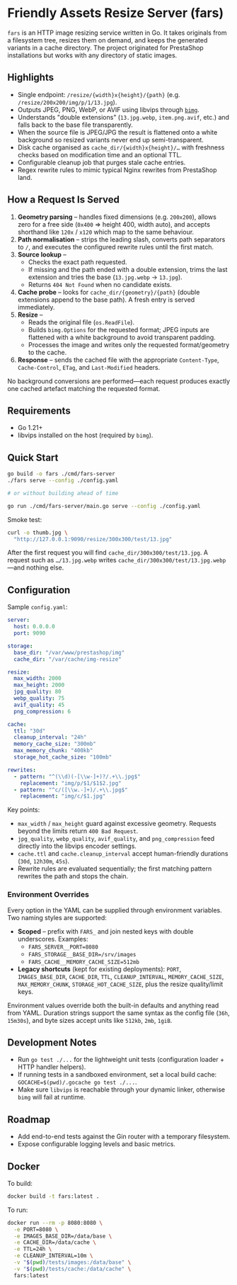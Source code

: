 # Friendly Assets Resize Server (fars)

`fars` is an HTTP image resizing service written in Go. It takes originals from a filesystem tree, resizes them on demand, and keeps the generated variants in a cache directory. The project originated for PrestaShop installations but works with any directory of static images.

## Highlights

- Single endpoint: `/resize/{width}x{height}/{path}` (e.g. `/resize/200x200/img/p/1/13.jpg`).
- Outputs JPEG, PNG, WebP, or AVIF using libvips through [`bimg`](https://github.com/h2non/bimg).
- Understands "double extensions" (`13.jpg.webp`, `item.png.avif`, etc.) and falls back to the base file transparently.
- When the source file is JPEG/JPG the result is flattened onto a white background so resized variants never end up semi-transparent.
- Disk cache organised as `cache_dir/{width}x{height}/…` with freshness checks based on modification time and an optional TTL.
- Configurable cleanup job that purges stale cache entries.
- Regex rewrite rules to mimic typical Nginx rewrites from PrestaShop land.

## How a Request Is Served

1. **Geometry parsing** – handles fixed dimensions (e.g. `200x200`), allows zero for a free side (`0x400` ⇒ height 400, width auto), and accepts shorthand like `120x` / `x120` which map to the same behaviour.
2. **Path normalisation** – strips the leading slash, converts path separators to `/`, and executes the configured rewrite rules until the first match.
3. **Source lookup** –
   - Checks the exact path requested.
   - If missing and the path ended with a double extension, trims the last extension and tries the base (`13.jpg.webp` → `13.jpg`).
   - Returns `404 Not Found` when no candidate exists.
4. **Cache probe** – looks for `cache_dir/{geometry}/{path}` (double extensions append to the base path). A fresh entry is served immediately.
5. **Resize** –
   - Reads the original file (`os.ReadFile`).
   - Builds `bimg.Options` for the requested format; JPEG inputs are flattened with a white background to avoid transparent padding.
   - Processes the image and writes only the requested format/geometry to the cache.
6. **Response** – sends the cached file with the appropriate `Content-Type`, `Cache-Control`, `ETag`, and `Last-Modified` headers.

No background conversions are performed—each request produces exactly one cached artefact matching the requested format.

## Requirements

- Go 1.21+
- libvips installed on the host (required by `bimg`).

## Quick Start

```bash
go build -o fars ./cmd/fars-server
./fars serve --config ./config.yaml

# or without building ahead of time

go run ./cmd/fars-server/main.go serve --config ./config.yaml
```

Smoke test:

```bash
curl -o thumb.jpg \
  "http://127.0.0.1:9090/resize/300x300/test/13.jpg"
```

After the first request you will find `cache_dir/300x300/test/13.jpg`. A request such as `…/13.jpg.webp` writes `cache_dir/300x300/test/13.jpg.webp`—and nothing else.

## Configuration

Sample `config.yaml`:

```yaml
server:
  host: 0.0.0.0
  port: 9090

storage:
  base_dir: "/var/www/prestashop/img"
  cache_dir: "/var/cache/img-resize"

resize:
  max_width: 2000
  max_height: 2000
  jpg_quality: 80
  webp_quality: 75
  avif_quality: 45
  png_compression: 6

cache:
  ttl: "30d"
  cleanup_interval: "24h"
  memory_cache_size: "300mb"
  max_memory_chunk: "400kb"
  storage_hot_cache_size: "100mb"

rewrites:
  - pattern: "^(\\d)(-[\\w-]+)?/.+\\.jpg$"
    replacement: "img/p/$1/$1$2.jpg"
  - pattern: "^c/([\\w.-]+)/.+\\.jpg$"
    replacement: "img/c/$1.jpg"
```

Key points:

- `max_width` / `max_height` guard against excessive geometry. Requests beyond the limits return `400 Bad Request`.
- `jpg_quality`, `webp_quality`, `avif_quality`, and `png_compression` feed directly into the libvips encoder settings.
- `cache.ttl` and `cache.cleanup_interval` accept human-friendly durations (`30d`, `12h30m`, `45s`).
- Rewrite rules are evaluated sequentially; the first matching pattern rewrites the path and stops the chain.

### Environment Overrides

Every option in the YAML can be supplied through environment variables. Two naming styles are supported:

- **Scoped** – prefix with `FARS_` and join nested keys with double underscores. Examples:
  - `FARS_SERVER__PORT=8080`
  - `FARS_STORAGE__BASE_DIR=/srv/images`
  - `FARS_CACHE__MEMORY_CACHE_SIZE=512mb`
- **Legacy shortcuts** (kept for existing deployments): `PORT`, `IMAGES_BASE_DIR`, `CACHE_DIR`, `TTL`, `CLEANUP_INTERVAL`, `MEMORY_CACHE_SIZE`, `MAX_MEMORY_CHUNK`, `STORAGE_HOT_CACHE_SIZE`, plus the resize quality/limit keys.

Environment values override both the built-in defaults and anything read from YAML. Duration strings support the same syntax as the config file (`36h`, `15m30s`), and byte sizes accept units like `512kb`, `2mb`, `1giB`.

## Development Notes

- Run `go test ./...` for the lightweight unit tests (configuration loader + HTTP handler helpers).
- If running tests in a sandboxed environment, set a local build cache: `GOCACHE=$(pwd)/.gocache go test ./...`.
- Make sure `libvips` is reachable through your dynamic linker, otherwise `bimg` will fail at runtime.

## Roadmap

- Add end-to-end tests against the Gin router with a temporary filesystem.
- Expose configurable logging levels and basic metrics.


## Docker

To build:
```bash
docker build -t fars:latest .
```

To run:
```bash
docker run --rm -p 8080:8080 \
  -e PORT=8080 \
  -e IMAGES_BASE_DIR=/data/base \
  -e CACHE_DIR=/data/cache \
  -e TTL=24h \
  -e CLEANUP_INTERVAL=10m \
  -v "$(pwd)/tests/images:/data/base" \
  -v "$(pwd)/tests/cache:/data/cache" \
  fars:latest
```
